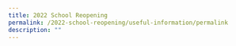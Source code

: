 ```yaml
---
title: 2022 School Reopening
permalink: /2022-school-reopening/useful-information/permalink
description: ""
---
```

